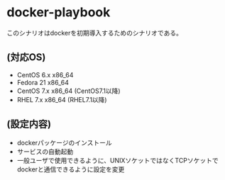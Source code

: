 docker-playbook
============================================================

このシナリオはdockerを初期導入するためのシナリオである。


(対応OS)
------------------------------------------------------------

- CentOS 6.x x86_64
- Fedora 21  x86_64
- CentOS 7.x x86_64 (CentOS7.1以降)
- RHEL 7.x x86_64 (RHEL7.1以降)

(設定内容)
------------------------------------------------------------
-  dockerパッケージのインストール
-  サービスの自動起動
- 一般ユーザで使用できるように、UNIXソケットではなくTCPソケットでdockerと通信できるように設定を変更
